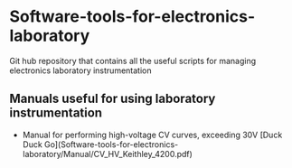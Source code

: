 # Software-tools-for-electronics-laboratory
Git hub repository that contains all the useful scripts for managing electronics laboratory instrumentation

## Manuals useful for using laboratory instrumentation
<ul>
  <li>Manual for performing high-voltage CV curves, exceeding 30V [Duck Duck Go](Software-tools-for-electronics-laboratory/Manual/CV_HV_Keithley_4200.pdf)
</ul> 
